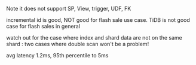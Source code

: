 Note it does not support SP, View, trigger, UDF, FK 

incremental id is good, NOT good for flash sale use case. TiDB is not good case for flash sales in general

watch out for the case where index and shard data are not on the same shard : two cases where double scan won't be a problem! 

avg latency 1.2ms, 95th percentile to 5ms


